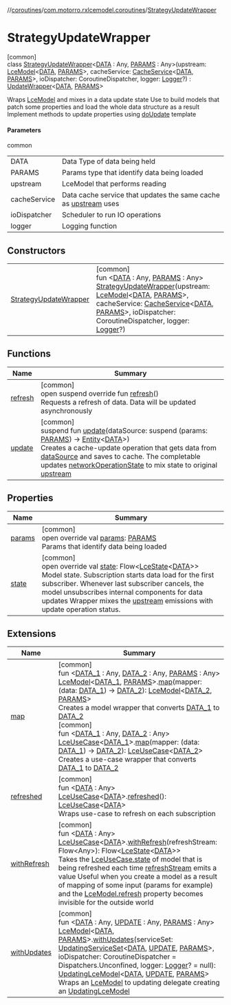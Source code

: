 //[coroutines](../../../index.md)/[com.motorro.rxlcemodel.coroutines](../index.md)/[StrategyUpdateWrapper](index.md)

# StrategyUpdateWrapper

[common]\
class [StrategyUpdateWrapper](index.md)&lt;[DATA](index.md) : Any, [PARAMS](index.md) : Any&gt;(upstream: [LceModel](../-lce-model/index.md)&lt;[DATA](index.md), [PARAMS](index.md)&gt;, cacheService: [CacheService](../../com.motorro.rxlcemodel.coroutines.service/-cache-service/index.md)&lt;[DATA](index.md), [PARAMS](index.md)&gt;, ioDispatcher: CoroutineDispatcher, logger: [Logger](../../../../common/com.motorro.rxlcemodel.common/-logger/index.md)?) : [UpdateWrapper](../-update-wrapper/index.md)&lt;[DATA](index.md), [PARAMS](index.md)&gt; 

Wraps [LceModel](../-lce-model/index.md) and mixes in a data update state Use to build models that patch some properties and load the whole data structure as a result Implement methods to update properties using [doUpdate](../../../../coroutines/com.motorro.rxlcemodel.coroutines/-strategy-update-wrapper/do-update.md) template

#### Parameters

common

| | |
|---|---|
| DATA | Data Type of data being held |
| PARAMS | Params type that identify data being loaded |
| upstream | LceModel that performs reading |
| cacheService | Data cache service that updates the same cache as [upstream](../../../../coroutines/com.motorro.rxlcemodel.coroutines/-strategy-update-wrapper/upstream.md) uses |
| ioDispatcher | Scheduler to run IO operations |
| logger | Logging function |

## Constructors

| | |
|---|---|
| [StrategyUpdateWrapper](-strategy-update-wrapper.md) | [common]<br>fun &lt;[DATA](index.md) : Any, [PARAMS](index.md) : Any&gt; [StrategyUpdateWrapper](-strategy-update-wrapper.md)(upstream: [LceModel](../-lce-model/index.md)&lt;[DATA](index.md), [PARAMS](index.md)&gt;, cacheService: [CacheService](../../com.motorro.rxlcemodel.coroutines.service/-cache-service/index.md)&lt;[DATA](index.md), [PARAMS](index.md)&gt;, ioDispatcher: CoroutineDispatcher, logger: [Logger](../../../../common/com.motorro.rxlcemodel.common/-logger/index.md)?) |

## Functions

| Name | Summary |
|---|---|
| [refresh](../-lce-use-case/refresh.md) | [common]<br>open suspend override fun [refresh](../-lce-use-case/refresh.md)()<br>Requests a refresh of data. Data will be updated asynchronously |
| [update](update.md) | [common]<br>suspend fun [update](update.md)(dataSource: suspend (params: [PARAMS](index.md)) -&gt; [Entity](../../../../cache/cache/com.motorro.rxlcemodel.cache.entity/-entity/index.md)&lt;[DATA](index.md)&gt;)<br>Creates a cache-update operation that gets data from [dataSource](update.md) and saves to cache. The completable updates [networkOperationState](../../../../coroutines/com.motorro.rxlcemodel.coroutines/-strategy-update-wrapper/network-operation-state.md) to mix state to original [upstream](../../../../coroutines/com.motorro.rxlcemodel.coroutines/-strategy-update-wrapper/upstream.md) |

## Properties

| Name | Summary |
|---|---|
| [params](../-lce-model/params.md) | [common]<br>open override val [params](../-lce-model/params.md): [PARAMS](index.md)<br>Params that identify data being loaded |
| [state](../-update-wrapper/state.md) | [common]<br>open override val [state](../-update-wrapper/state.md): Flow&lt;[LceState](../../../../lce/lce/com.motorro.rxlcemodel.lce/-lce-state/index.md)&lt;[DATA](index.md)&gt;&gt;<br>Model state. Subscription starts data load for the first subscriber. Whenever last subscriber cancels, the model unsubscribes internal components for data updates Wrapper mixes the [upstream](../../../../coroutines/com.motorro.rxlcemodel.coroutines/-update-wrapper/upstream.md) emissions with update operation status. |

## Extensions

| Name | Summary |
|---|---|
| [map](../map.md) | [common]<br>fun &lt;[DATA_1](../map.md) : Any, [DATA_2](../map.md) : Any, [PARAMS](../map.md) : Any&gt; [LceModel](../-lce-model/index.md)&lt;[DATA_1](../map.md), [PARAMS](../map.md)&gt;.[map](../map.md)(mapper: (data: [DATA_1](../map.md)) -&gt; [DATA_2](../map.md)): [LceModel](../-lce-model/index.md)&lt;[DATA_2](../map.md), [PARAMS](../map.md)&gt;<br>Creates a model wrapper that converts [DATA_1](../map.md) to [DATA_2](../map.md)<br>[common]<br>fun &lt;[DATA_1](../map.md) : Any, [DATA_2](../map.md) : Any&gt; [LceUseCase](../-lce-use-case/index.md)&lt;[DATA_1](../map.md)&gt;.[map](../map.md)(mapper: (data: [DATA_1](../map.md)) -&gt; [DATA_2](../map.md)): [LceUseCase](../-lce-use-case/index.md)&lt;[DATA_2](../map.md)&gt;<br>Creates a use-case wrapper that converts [DATA_1](../map.md) to [DATA_2](../map.md) |
| [refreshed](../refreshed.md) | [common]<br>fun &lt;[DATA](../refreshed.md) : Any&gt; [LceUseCase](../-lce-use-case/index.md)&lt;[DATA](../refreshed.md)&gt;.[refreshed](../refreshed.md)(): [LceUseCase](../-lce-use-case/index.md)&lt;[DATA](../refreshed.md)&gt;<br>Wraps use-case to refresh on each subscription |
| [withRefresh](../with-refresh.md) | [common]<br>fun &lt;[DATA](../with-refresh.md) : Any&gt; [LceUseCase](../-lce-use-case/index.md)&lt;[DATA](../with-refresh.md)&gt;.[withRefresh](../with-refresh.md)(refreshStream: Flow&lt;Any&gt;): Flow&lt;[LceState](../../../../lce/lce/com.motorro.rxlcemodel.lce/-lce-state/index.md)&lt;[DATA](../with-refresh.md)&gt;&gt;<br>Takes the [LceUseCase.state](../-lce-use-case/state.md) of model that is being refreshed each time [refreshStream](../with-refresh.md) emits a value Useful when you create a model as a result of mapping of some input (params for example) and the [LceModel.refresh](../../../../coroutines/com.motorro.rxlcemodel.coroutines/-lce-model/refresh.md) property becomes invisible for the outside world |
| [withUpdates](../with-updates.md) | [common]<br>fun &lt;[DATA](../with-updates.md) : Any, [UPDATE](../with-updates.md) : Any, [PARAMS](../with-updates.md) : Any&gt; [LceModel](../-lce-model/index.md)&lt;[DATA](../with-updates.md), [PARAMS](../with-updates.md)&gt;.[withUpdates](../with-updates.md)(serviceSet: [UpdatingServiceSet](../../com.motorro.rxlcemodel.coroutines.service/-updating-service-set/index.md)&lt;[DATA](../with-updates.md), [UPDATE](../with-updates.md), [PARAMS](../with-updates.md)&gt;, ioDispatcher: CoroutineDispatcher = Dispatchers.Unconfined, logger: [Logger](../../../../common/com.motorro.rxlcemodel.common/-logger/index.md)? = null): [UpdatingLceModel](../-updating-lce-model/index.md)&lt;[DATA](../with-updates.md), [UPDATE](../with-updates.md), [PARAMS](../with-updates.md)&gt;<br>Wraps an [LceModel](../-lce-model/index.md) to updating delegate creating an [UpdatingLceModel](../-updating-lce-model/index.md) |
